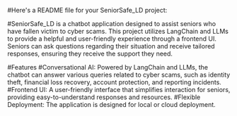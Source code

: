 #Here's a README file for your SeniorSafe_LD project:

#SeniorSafe_LD is a chatbot application designed to assist seniors who have fallen victim to cyber scams. This project utilizes LangChain and LLMs to provide a helpful and user-friendly experience through a frontend UI. Seniors can ask questions regarding their situation and receive tailored responses, ensuring they receive the support they need.

#Features
#Conversational AI: Powered by LangChain and LLMs, the chatbot can answer various queries related to cyber scams, such as identity theft, financial loss recovery, account protection, and reporting incidents.
#Frontend UI: A user-friendly interface that simplifies interaction for seniors, providing easy-to-understand responses and resources.
#Flexible Deployment: The application is designed for local or cloud deployment.